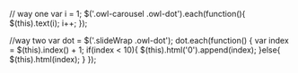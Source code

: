 // way one
var i = 1;
$('.owl-carousel .owl-dot').each(function(){
  $(this).text(i);
  i++;
});


//way two
var dot = $('.slideWrap .owl-dot');
dot.each(function() {
	var index = $(this).index() + 1;
  if(index < 10){
  	$(this).html('0').append(index);
  }else{
     $(this).html(index);
  }
});